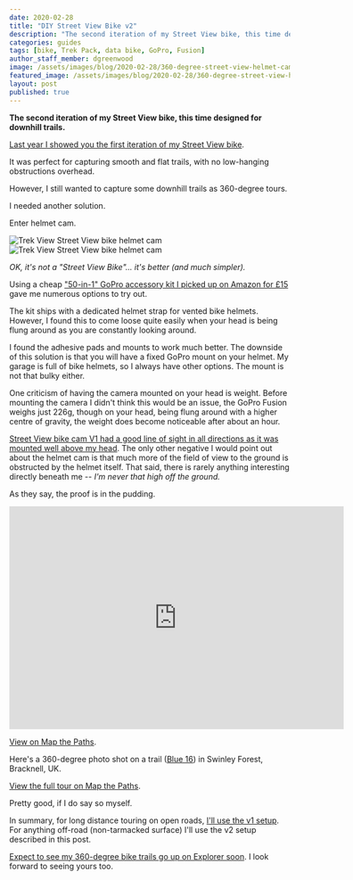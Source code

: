 ```yaml
---
date: 2020-02-28
title: "DIY Street View Bike v2"
description: "The second iteration of my Street View bike, this time designed for downhill trails."
categories: guides
tags: [bike, Trek Pack, data bike, GoPro, Fusion]
author_staff_member: dgreenwood
image: /assets/images/blog/2020-02-28/360-degree-street-view-helmet-cam-meta.jpg
featured_image: /assets/images/blog/2020-02-28/360-degree-street-view-helmet-cam-sm.jpg
layout: post
published: true
---
```


**The second iteration of my Street View bike, this time designed for downhill trails.**

[Last year I showed you the first iteration of my Street View bike](/blog/2019/diy-street-view-bike-tours/).

It was perfect for capturing smooth and flat trails, with no low-hanging obstructions overhead.

However, I still wanted to capture some downhill trails as 360-degree tours.

I needed another solution.

Enter helmet cam.

<img class="img-fluid" src="/assets/images/blog/2020-02-28/360-degree-street-view-helmet-cam-sm.jpg" alt="Trek View Street View bike helmet cam" title="Trek View Street View bike helmet cam" />

<img class="img-fluid" src="/assets/images/blog/2020-02-28/360-degree-street-view-helmet-cam-2-sm.jpg" alt="Trek View Street View bike helmet cam" title="Trek View Street View bike helmet cam" />

_OK, it's not a "Street View Bike"... it's better (and much simpler)._

Using a cheap ["50-in-1" GoPro accessory kit I picked up on Amazon for £15](https://www.amazon.co.uk/gp/product/B01171X0UW/) gave me numerous options to try out.

The kit ships with a dedicated helmet strap for vented bike helmets. However, I found this to come loose quite easily when your head is being flung around as you are constantly looking around.

I found the adhesive pads and mounts to work much better. The downside of this solution is that you will have a fixed GoPro mount on your helmet. My garage is full of bike helmets, so I always have other options. The mount is not that bulky either.

One criticism of having the camera mounted on your head is weight. Before mounting the camera I didn't think this would be an issue, the GoPro Fusion weighs just 226g, though on your head, being flung around with a higher centre of gravity, the weight does become noticeable after about an hour.

[Street View bike cam V1 had a good line of sight in all directions as it was mounted well above my head](/blog/2019/diy-street-view-bike-tours/). The only other negative I would point out about the helmet cam is that much more of the field of view to the ground is obstructed by the helmet itself. That said, there is rarely anything interesting directly beneath me -- _I'm never that high off the ground._

As they say, the proof is in the pudding.

<iframe width="600" height="400" allowfullscreen style="border-style:none;" src="https://www.trekview.org/trekviewer.htm#panorama=https://www.trekview.org/assets/images/blog/2020-02-28/swinley-forest.jpeg&amp;autoLoad=true"></iframe>

[View on Map the Paths](https://www.mapthepaths.com/sequence/730209c0-2a98-4ad2-9d4f-2ba814078628/tour/9d36356e-3705-4870-ab5a-11c0a98dd1da?image_key=lp1se2XlAQhwZR9niWCbgg&view_mode=original&show_gpx=false).

Here's a 360-degree photo shot on a trail ([Blue 16](https://www.trailforks.com/trails/blue-16/)) in Swinley Forest, Bracknell, UK.

[View the full tour on Map the Paths](https://www.mapthepaths.com/tour/9d36356e-3705-4870-ab5a-11c0a98dd1da/detail).

Pretty good, if I do say so myself.

In summary, for long distance touring on open roads, [I'll use the v1 setup](/blog/2019/diy-street-view-bike-tours/). For anything off-road (non-tarmacked surface) I'll use the v2 setup described in this post.

[Expect to see my 360-degree bike trails go up on Explorer soon](https://explorer.trekview.org). I look forward to seeing yours too.